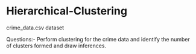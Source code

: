 # Hierarchical-Clustering
crime_data.csv dataset



Questions:-  Perform clustering for the crime data and identify the number of clusters  formed and draw inferences. 
